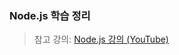 ### Node.js 학습 정리
> 참고 강의: [Node.js 강의 (YouTube)](https://www.youtube.com/watch?v=4inLYlZOKAU&list=PLG7te9eYUi7vxSvo6hvhOaht8oP0PoCwi)
